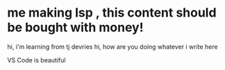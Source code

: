 # me making lsp , this content should be bought with money!

hi, i'm learning from tj devries
hi, how are you doing 
whatever i write here


VS Code is beautiful 



